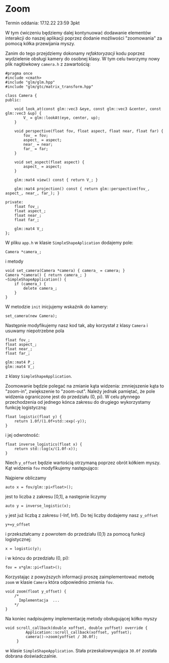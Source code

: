 # Zoom 
Termin oddania: 17.12.22 23:59 3pkt

W tym ćwiczeniu będziemy dalej kontynuować dodawanie elementów interakcji do naszej aplikacji poprzez dodanie  możliwości "zoomowania" za pomocą kółka przewijania myszy.


Zanim do tego przejdziemy dokonamy _refaktoryzacji_ kodu poprzez wydzielenie obsługi kamery do osobnej klasy. W tym celu tworzymy nowy plik nagłówkowy `camera.h` z zawartością:
```
#pragma once
#include <cmath>
#include "glm/glm.hpp"
#include "glm/gtc/matrix_transform.hpp"

class Camera {
public:

    void look_at(const glm::vec3 &eye, const glm::vec3 &center, const glm::vec3 &up) {
        V_ = glm::lookAt(eye, center, up);
    }

    void perspective(float fov, float aspect, float near, float far) {
        fov_ = fov;
        aspect_ = aspect;
        near_ = near;
        far_ = far;
    }

    void set_aspect(float aspect) {
        aspect_ = aspect;
    }

    glm::mat4 view() const { return V_; }

    glm::mat4 projection() const { return glm::perspective(fov_, aspect_, near_, far_); }
    
private:
    float fov_;
    float aspect_;
    float near_;
    float far_;

    glm::mat4 V_;
};
```

W pliku `app.h` w klasie `SimpleShapeAplication` dodajemy pole:
```
Camera *camera_;
```
i metody
```
void set_camera(Camera *camera) { camera_ = camera; }
Camera *camera() { return camera_; }
~SimpleShapeApplication() {
    if (camera_) {
        delete camera_;
    }
}
```

W metodzie `init`  inicjujemy  wskaźnik do kamery:
```
set_camera(new Camera);
```
Następnie modyfikujemy nasz kod tak, aby korzystał z klasy `Camera` i usuwamy niepotrzebne pola
```
float fov_;
float aspect_;
float near_;
float far_;

glm::mat4 P_;
glm::mat4 V_;
```
z klasy `SimpleShapeApplication`.


Zoomowanie będzie polegać na zmianie kąta widzenia:  zmniejszenie kąta to "zoom-in", zwiększenie to "zoom-out". Należy jednak pamiętać, że  pole widzenia ograniczone jest do przedziału (0, pi). W celu płynnego przechodzenia od jednego kónca zakresu do drugiego wykorzystamy funkcję logistyczną:
```
float logistic(float y) {
    return 1.0f/(1.0f+std::exp(-y));
}
```
i jej odwrotność:
```
float inverse_logistics(float x) {
    return std::log(x/(1.0f-x)); 
}
```

Niech `y_offset` będzie wartością otrzymaną poprzez obrót kółkiem myszy. Kąt widzenia `fov` modyfikujemy następująco:

Najpierw obliczamy
```
auto x = fov/glm::pi<float>();
```
jest to liczba z zakresu [0,1], a następnie liczymy
```
auto y = inverse_logistic(x);
```
`y` jest już liczbą z zakresu (-Inf, Inf). Do tej liczby dodajemy nasz `y_offset`
```
y+=y_offset
```
i przekształcamy z powrotem do przedziału (0,1) za pomocą funkcji logistycznej:
```
x = logistic(y); 
```
i w kóncu do przedziału (0, pi):
```
fov = x*glm::pi<float>(); 
```

Korzystając z powyższych informacji proszę zaimplementować metodę `zoom` w klasie `Camera` która odpowiednio zmienia `fov`.
```
void zoom(float y_offset) {
    /*
      Implementacja  ...
    */
}
```

Na koniec nadpisujemy implementację metody obsługującej kółko myszy
```
void scroll_callback(double xoffset, double yoffset) override {
         Application::scroll_callback(xoffset, yoffset);   
         camera()->zoom(yoffset / 30.0f);
     }
```
w klasie `SimpleShapeApplication`. Stała przeskalowywująca `30.0f` została dobrana doświadczalnie.

   